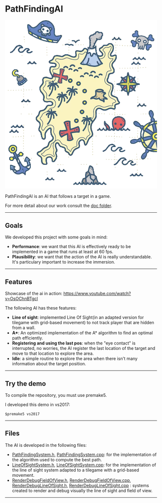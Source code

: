 # PathFindingAI

<!-- ![logo](presentation/projectLogo.png) -->
<p align="center">
  <img src="presentation/projectLogo.png" alt="Image Description">
</p>

PathFindingAI is an AI that follows a target in a game.

For more detail about our work consult the [doc folder](https://github.com/Tonaion02/PathFindingAI/tree/readme/doc).

***
## Goals

We developed this project with some goals in mind:
- **Performance**: we want that this AI is effectively ready to be implemented in a game that runs at least at 60 fps.
- **Plausibility**: we want that the action of the AI is really understandable. It's particulary important to increase the immersion. 

***
## Features

Showcase of the ai in action: https://www.youtube.com/watch?v=OsOChnBTgcI

The following AI has these features:
- **Line of sight**: implemented Line Of Sight(in an adapted version for tilegame with grid-based movement) to not track player
that are hidden from a wall.   
- __A*__: An optimized implementation of the A* algorithm to find an optimal path efficiently.
- **Registering and using the last pos**: when the "eye contact" is interrupted, no worries, the AI register the last location of the target and move to that location to explore the area.
- **Idle**: a simple routine to explore the area when there isn't many information about the target position.

***
## Try the demo

To compile the repository, you must use premake5.

I developed this demo in vs2017:
```
$premake5 vs2017
```

***
## Files
The AI is developed in the following files:
- [PathFindingSystem.h](https://github.com/Tonaion02/PathFindingAI/blob/main/src/Systems/Exploring/PathFindingSystem.h), [PathFindingSystem.cpp](https://github.com/Tonaion02/PathFindingAI/blob/main/src/Systems/Exploring/PathFindingSystem.cpp): for the implementation of the algorithm used to compute the best path.
- [LineOfSightSystem.h](https://github.com/Tonaion02/PathFindingAI/blob/main/src/Systems/Exploring/LineOfSightSystem.h), [LineOfSightSystem.cpp](https://github.com/Tonaion02/PathFindingAI/blob/main/src/Systems/Exploring/LineOfSightSystem.cpp): for the implementation of the line of sight system adapted to a tilegame with a grid-based movement.
- [RenderDebugFieldOfView.h](https://github.com/Tonaion02/PathFindingAI/blob/main/src/Systems/Exploring/RenderDebugFieldOfView.h), [RenderDebugFieldOfView.cpp](https://github.com/Tonaion02/PathFindingAI/blob/main/src/Systems/Exploring/RenderDebugFieldOfView.cpp), [RenderDebugLineOfSight.h](https://github.com/Tonaion02/PathFindingAI/blob/main/src/Systems/Exploring/RenderDebugLineOfSight.h), [RenderDebugLineOfSight.cpp](https://github.com/Tonaion02/PathFindingAI/blob/main/src/Systems/Exploring/RenderDebugLineOfSight.cpp) : systems created to render and debug visually the line of sight and field of view.
***
